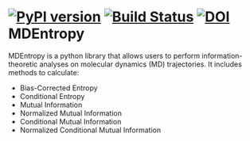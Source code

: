 [![PyPI version](https://badge.fury.io/py/mdentropy.svg)](http://badge.fury.io/py/mdentropy)
[![Build Status](https://travis-ci.org/cxhernandez/mdentropy.svg?branch=master)](https://travis-ci.org/cxhernandez/mdentropy) [![DOI](https://zenodo.org/badge/doi/10.5281/zenodo.18859.svg)](http://dx.doi.org/10.5281/zenodo.18859)
MDEntropy
=========

MDEntropy is a python library that allows users to perform information-theoretic
analyses on molecular dynamics (MD) trajectories. It includes methods to
calculate:

+ Bias-Corrected Entropy
+ Conditional Entropy
+ Mutual Information
+ Normalized Mutual Information
+ Conditional Mutual Information
+ Normalized Conditional Mutual Information
